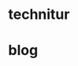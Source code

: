 # technitur

# blog

<a href="https://www.bestfireworksstores.com"><b> </b></a>
<a href="https://24-7.is//"><b> </b></a>
<a href="https://premierumarion.com"><b> </b></a>
<a href="https://www.luxbuy.net/"><b> </b></a>
<a href="https://thunderballresults.uk"><b> </b></a>
<a href="https://southernroofexperts.com"><b> </b></a>
<a href="https://yourlawnwise.com"><b> </b></a>
<a href="https://premierumed.com"><b> </b></a>
<a href="https://concretecraftnashville.com"><b> </b></a>
<a href="https://injuryhealthcenter.com"><b> </b></a>
<a href="https://orlandolaserlipo.com"><b> </b></a>
<a href="https://lakemarylaserlipo.com"><b> </b></a>
<a href="https://daytonalaserlipo.com"><b> </b></a>
<a href="https://greenscenetn.com"><b> </b></a>
<a href="https://60daysweightloss.com/"><b> </b></a>
<a href="https://tampabaylaserlipo.com/"><b> </b></a>
<a href="https://bocaratonlaserlipo.com/"><b> </b></a>
<a href="https://birdmannash.com"><b> </b></a>
<a href="https://musiccityblind.com"><b> </b></a>
<a href="https://www.zyno.blog/"><b> </b></a>
<a href="https://gateway-international.in/"><b> </b></a>
<a href="https://knperformance.pl/"><b> </b></a>
<a href="https://mondosol.com/"><b> </b></a>
<a href="https://www.gestomex.com/"> </a>
<a href="https://durofy.com/"> </a>
<a href="https://inoxoft.com/"> </a>
<a href="https://www.webbycrown.com/"> </a>
<a href="https://www.boxngo.com/"> </a>
<a href="https://geografixx.com"> </a>
<a href="https://bldmarine.com/"> </a>
<a href="https://www.ecommerce-techies.com/"> </a>
<a href="https://lykyn.com"> </a>
<a href="https://aviatorrvpark.com/"> </a>
<a href="https://careambulancesd.com/"> </a>
<a href="https://freedomremodelingdfw.com/"> </a>
<a href="https://www.brightwaterfl.com/"> </a>
<a href="https://lostboyent.com/"> </a>
<a href="https://www.ciarraappliances.com/"> </a>
<a href="https://www.mystatemls.com/"> </a>
<a href="https://www.sharpencode.com/"> </a>
<a href="https://virtualdatespace.com/"> </a>
<a href="https://spoorts.io/"> </a>
<a href="https://www.nkautomotive.com/"> </a>
<a href="https://www.ob9sgd.com/"> </a>
<a href="https://ogeneralacuae.com/"> </a>
<a href="https://www.invitationguru.com/"> </a>
<a href="https://www.hectindia.com/"> </a>
<a href="https://resumeinvent.com/"> </a>
<a href="https://www.foodinjapan.org/"> </a>
<a href="https://anysmallmove.com/"> </a>
<a href="https://www.glasslakeengraving.com/"> </a>
<a href="https://sturnballs.com/"> </a>
<a href="https://49sresult.co.za/"> </a>
<a href="https://www.elperiodico.digital/"> </a>
<a href="https://www.dreamhomeworks.com/"> </a>
<a href="https://difaahlesunnat.com/"> </a>
<a href="https://acsupplieruae.com"> </a>
<a href="https://well-choices.com/"> </a>
<a href="https://kcdefensecounsel.com/"> </a>
<a href="https://jenaichat.com/"> </a>
<a href="https://lunchtimeresults.info"> </a>
<a href="https://intimszexshop.hu"> </a>
<a href="https://thesmartbackyard.com/"> </a>
<a href="https://lionwood.software/"> </a>
<a href="https://vshmedia.com/"> </a>
<a href="https://irisblink.com/"> </a>
<a href="https://www.trymintly.com"> </a>
<a href="https://samastitivillas.com"> </a>
<a href="https://thecharlesclark.com/"> </a>
<a href="https://stecklingshop.at/"> </a>
<a href="https://snoopn4pnuts.com/"> </a>
<a href="https://dynamicwebdevelopment.sg/"> </a>
<a href="https://www.santaremovals.co.uk/"> </a>
<a href="https://creativeconcrete.biz/"> </a>
<a href="https://thisisluxurytravel.com/"> </a>
<a href="https://lunchtimeresults.net/"> </a>
<a href="https://pressraven.com/"> </a>
<a href="https://presshackers.com/"> </a>
<a href="https://www.advicescout.com/"> </a>
<a href="https://euristiq.com/"> </a>
<a href="https://boondockinglocations.com"> </a>
<a href="https://flyusa.com/"> </a>
<a href="https://costablancaelite.com/"> </a>
<a href="https://flexilogo.com/"> </a>
<a href="https://www.caitsocialmedia.com/"> </a>
<a href="https://portrait-my-pet.com/"> </a>
<a href="https://acsupplierdubai.ae/"> </a>
<a href="https://www.musicasenzafine.it/"> </a>
<a href="https://venereristorante.it/"> </a>
<a href="https://bestfundinggroup.com/"> </a>
<a href="https://www.sansolar.com.au"> </a>
<a href="https://receptabc.hu/"> </a>
<a href="https://cutetoys.sg/"> </a>
<a href="https://de.stepsta.com/"> </a>
<a href="https://www.printholix.com/"> </a>
<a href="https://insideeditors.com/"> </a>
<a href="https://www.easycigs.de/"> </a>
<a href="https://creativeheroes.com.au/"> </a>
<a href="https://unlistedstock.com.tw/"> </a>
<a href="https://oxfordcollege.edu.au/"> </a>
<a href="https://highperformancesystems.com/"> </a>
<a href="https://medixtransportation.com/"> </a>
<a href="https://lgmining.com/"> </a>
<a href="https://nirvanatoday.com/"> </a>
<a href="https://ur.healthsure3x.com/"> </a>
<a href="https://digit-master.com/"> </a>
<a href="https://jeenaearthiva.com/"> </a>
<a href="https://appliedtechoftexas.com/"> </a>
<a href="https://best4mehome.com/"> </a>
<a href="https://app-roofing.com/"> </a>
<a href="https://ogeneralacdealer.com/"> </a>
<a href="https://vividpromotion.com/"> </a>
<a href="https://agencyvisible.com//"> </a>
<a href="https://www.jamieolivercatherinest.com/"> </a>
<a href="https://www.fitzers.ie/"> </a>
<a href="https://www.rimstyle.com/"> </a>
<a href="https://unignorable.com/"> </a>
<a href="https://foodwiki.org/"> </a>
<a href="https://softflicker.com/"> </a>
<a href="https://grinch2.com/"> </a>
<a href="https://dreamlinecabinetry.com/"> </a>
<a href="https://collinscustomcargo.com/"> </a>
<a href="https://publicatia.ro/"> </a>
<a href="https://inspirat.ro/"> </a>
<a href="https://caravanaeducatiei.ro/"> </a>
<a href="https://stilsecret.ro/"> </a>
<a href="https://despresanatate.ro/"> </a>
<a href="https://gazzettino.ro/"> </a>
<a href="https://paginadestiri.ro/"> </a>
<a href="https://appline.ro/"> </a>
<a href="https://ziarplus.ro/"> </a>
<a href="https://talentat.ro/"> </a>
